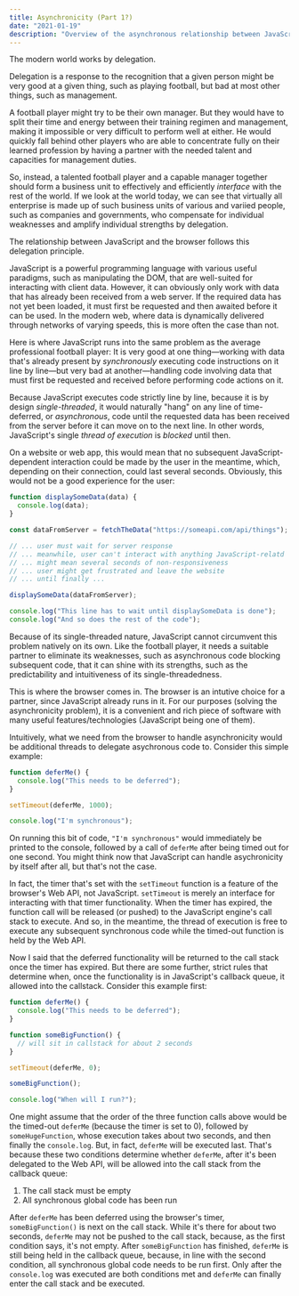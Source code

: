 ```yaml
---
title: Asynchronicity (Part 1?)
date: "2021-01-19"
description: "Overview of the asynchronous relationship between JavaScript and the web"
---
```


The modern world works by delegation.

Delegation is a response to the recognition that a given person might be very good at a given thing, such as playing football, but bad at most other things, such as management.

A football player might try to be their own manager. But they would have to split their time and energy between their training regimen and management, making it impossible or very difficult to perform well at either. He would quickly fall behind other players who are able to concentrate fully on their learned profession by having a partner with the needed talent and capacities for management duties.

So, instead, a talented football player and a capable manager together should form a business unit to effectively and efficiently _interface_ with the rest of the world. If we look at the world today, we can see that virtually all enterprise is made up of such business units of various and variied people, such as companies and governments, who compensate for individual weaknesses and amplify individual strengths by delegation.

The relationship between JavaScript and the browser follows this delegation principle.

JavaScript is a powerful programming language with various useful paradigms, such as manipulating the DOM, that are well-suited for interacting with client data. However, it can obviously only work with data that has already been received from a web server. If the required data has not yet been loaded, it must first be requested and then awaited before it can be used. In the modern web, where data is dynamically delivered through networks of varying speeds, this is more often the case than not.

Here is where JavaScript runs into the same problem as the average professional football player: It is very good at one thing—working with data that's already present by _synchronously_ executing code instructions on it line by line—but very bad at another—handling code involving data that must first be requested and received before performing code actions on it.

Because JavaScript executes code strictly line by line, because it is by design _single-threaded_, it would naturally "hang" on any line of time-deferred, or _asynchronous_, code until the requested data has been received from the server before it can move on to the next line. In other words, JavaScript's single _thread of execution_ is _blocked_ until then.

On a website or web app, this would mean that no subsequent JavaScript-dependent interaction could be made by the user in the meantime, which, depending on their connection, could last several seconds. Obviously, this would not be a good experience for the user:

```javascript
function displaySomeData(data) {
  console.log(data);
}

const dataFromServer = fetchTheData("https://someapi.com/api/things");

// ... user must wait for server response
// ... meanwhile, user can't interact with anything JavaScript-relatd
// ... might mean several seconds of non-responsiveness
// ... user might get frustrated and leave the website
// ... until finally ...

displaySomeData(dataFromServer);

console.log("This line has to wait until displaySomeData is done");
console.log("And so does the rest of the code");
```

Because of its single-threaded nature, JavaScript cannot circumvent this problem natively on its own. Like the football player, it needs a suitable partner to eliminate its weaknesses, such as asynchronous code blocking subsequent code, that it can shine with its strengths, such as the predictability and intuitiveness of its single-threadedness.

This is where the browser comes in. The browser is an intutive choice for a partner, since JavaScript already runs in it. For our purposes (solving the asynchronicity problem), it is a convenient and rich piece of software with many useful features/technologies (JavaScript being one of them).

Intuitively, what we need from the browser to handle asynchronicity would be additional threads to delegate asychronous code to. Consider this simple example:

```javascript
function deferMe() {
  console.log("This needs to be deferred");
}

setTimeout(deferMe, 1000);

console.log("I'm synchronous");
```

On running this bit of code, `"I'm synchronous"` would immediately be printed to the console, followed by a call of `deferMe` after being timed out for one second. You might think now that JavaScript can handle asychronicity by itself after all, but that's not the case.

In fact, the timer that's set with the `setTimeout` function is a feature of the browser's Web API, not JavaScript. `setTimeout` is merely an interface for interacting with that timer functionality. When the timer has expired, the function call will be released (or pushed) to the JavaScript engine's call stack to execute. And so, in the meantime, the thread of execution is free to execute any subsequent synchronous code while the timed-out function is held by the Web API.

Now I said that the deferred functionality will be returned to the call stack once the timer has expired. But there are some further, strict rules that determine when, once the functionality is in JavaScript's callback queue, it allowed into the callstack. Consider this example first:

```javascript
function deferMe() {
  console.log("This needs to be deferred");
}

function someBigFunction() {
  // will sit in callstack for about 2 seconds
}

setTimeout(deferMe, 0);

someBigFunction();

console.log("When will I run?");
```

One might assume that the order of the three function calls above would be the timed-out `deferMe` (because the timer is set to 0), followed by `someHugeFunction`, whose execution takes about two seconds, and then finally the `console.log`. But, in fact, `deferMe` will be executed last. That's because these two conditions determine whether `deferMe`, after it's been delegated to the Web API, will be allowed into the call stack from the callback queue:

1. The call stack must be empty
2. All synchronous global code has been run

After `deferMe` has been deferred using the browser's timer, `someBigFunction()` is next on the call stack. While it's there for about two seconds, `deferMe` may not be pushed to the call stack, because, as the first condition says, it's not empty. After `someBigFunction` has finished, `deferMe` is still being held in the callback queue, because, in line with the second condition, all synchronous global code needs to be run first. Only after the `console.log` was executed are both conditions met and `deferMe` can finally enter the call stack and be executed.
